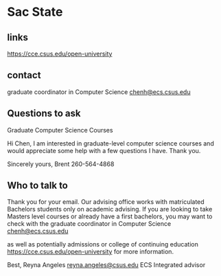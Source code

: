# Sac State

## links

<https://cce.csus.edu/open-university>

## contact

graduate coordinator in Computer Science
<chenh@ecs.csus.edu>

## Questions to ask

Graduate Computer Science Courses

Hi Chen, I am interested in graduate-level computer science courses and would appreciate some help with a few questions I have. Thank you.

Sincerely yours,
Brent
260-564-4868

## Who to talk to

Thank you for your email. Our advising office works with matriculated Bachelors students only on academic advising. If you are looking to take Masters level courses or already have a first bachelors, you may want to check with the graduate coordinator in Computer Science
<chenh@ecs.csus.edu>

  as well as potentially admissions or college of continuing education <https://cce.csus.edu/open-university>  for more information.

Best,
Reyna Angeles
<reyna.angeles@csus.edu>
ECS Integrated advisor
